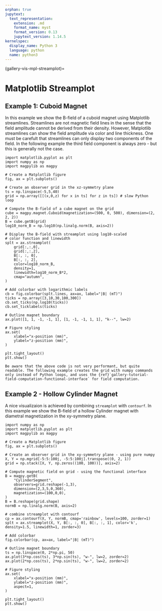 ```yaml
---
orphan: true
jupytext:
  text_representation:
    extension: .md
    format_name: myst
    format_version: 0.13
    jupytext_version: 1.14.5
kernelspec:
  display_name: Python 3
  language: python
  name: python3
---
```


(gallery-vis-mpl-streamplot)=

# Matplotlib Streamplot

## Example 1: Cuboid Magnet

In this example we show the B-field of a cuboid magnet using Matplotlib streamlines. Streamlines are not magnetic field lines in the sense that the field amplitude cannot be derived from their density. However, Matplotlib streamlines can show the field amplitude via color and line thickness. One must be carefult that streamlines can only display two components of the field. In the following example the third field component is always zero - but this is generally not the case.

```{code-cell} ipython3
import matplotlib.pyplot as plt
import numpy as np
import magpylib as magpy

# Create a Matplotlib figure
fig, ax = plt.subplots()

# Create an observer grid in the xz-symmetry plane
ts = np.linspace(-5,5,40)
grid = np.array([[(x,0,z) for x in ts] for z in ts]) # slow Python loop

# Compute the B-field of a cube magnet on the grid
cube = magpy.magnet.Cuboid(magnetization=(500, 0, 500), dimension=(2, 2, 2))
B = cube.getB(grid)
log10_norm_B = np.log10(np.linalg.norm(B, axis=2))

# Display the B-field with streamplot using log10-scaled
# color function and linewidth
splt = ax.streamplot(
    grid[:,:,0],
    grid[:,:,2],
    B[:, :, 0],
    B[:, :, 2],
    color=log10_norm_B,
    density=1,
    linewidth=log10_norm_B*2,
    cmap="autumn",
)

# Add colorbar with logarithmic labels
cb = fig.colorbar(splt.lines, ax=ax, label="|B| (mT)")
ticks = np.array([3,10,30,100,300])
cb.set_ticks(np.log10(ticks))
cb.set_ticklabels(ticks)

# Outline magnet boundary
ax.plot([1, 1, -1, -1, 1], [1, -1, -1, 1, 1], "k--", lw=2)

# Figure styling
ax.set(
    xlabel="x-position (mm)",
    ylabel="z-position (mm)",
)

plt.tight_layout()
plt.show()
```

```{note}
Be aware that the above code is not very performant, but quite readable. The following example creates the grid with numpy commands only instead of Python loops, and uses the {ref}`gallery-tutorial-field-computation-functional-interface` for field computation.
```

## Example 2 - Hollow Cylinder Magnet

A nice visualizaion is achieved by combining `streamplot` with `contourf`. In this example we show the B-field of a hollow Cylinder magnet with diametral magnetization in the xy-symmetry plane.

```{code-cell} ipython3
import numpy as np
import matplotlib.pyplot as plt
import magpylib as magpy

# Create a Matplotlib figure
fig, ax = plt.subplots()

# Create an observer grid in the xy-symmetry plane - using pure numpy
X, Y = np.mgrid[-5:5:100j, -5:5:100j].transpose((0, 2, 1))
grid = np.stack([X, Y, np.zeros((100, 100))], axis=2)

# Compute magnetic field on grid - using the functional interface
B = magpy.getB(
    "CylinderSegment",
    observers=grid.reshape(-1,3),
    dimension=(2,3,5,0,360),
    magnetization=(100,0,0),
)
B = B.reshape(grid.shape)
normB = np.linalg.norm(B, axis=2)

# combine streamplot with contourf
cp = ax.contourf(X, Y, normB, cmap='rainbow', levels=100, zorder=1)
splt = ax.streamplot(X, Y, B[:, :, 0], B[:, :, 1], color='k', density=1.5, linewidth=1, zorder=3)

# Add colorbar
fig.colorbar(cp, ax=ax, label="|B| (mT)")

# Outline magnet boundary
ts = np.linspace(0, 2*np.pi, 50)
ax.plot(3*np.cos(ts), 3*np.sin(ts), "w-", lw=2, zorder=2)
ax.plot(2*np.cos(ts), 2*np.sin(ts), "w-", lw=2, zorder=2)

# Figure styling
ax.set(
    xlabel="x-position (mm)",
    ylabel="z-position (mm)",
    aspect=1,
)

plt.tight_layout()
plt.show()
```